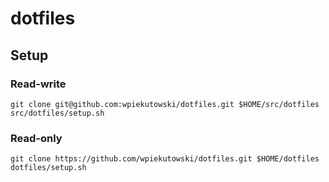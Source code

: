 # dotfiles

## Setup

### Read-write

```
git clone git@github.com:wpiekutowski/dotfiles.git $HOME/src/dotfiles
src/dotfiles/setup.sh
```

### Read-only

```
git clone https://github.com/wpiekutowski/dotfiles.git $HOME/dotfiles
dotfiles/setup.sh
```
